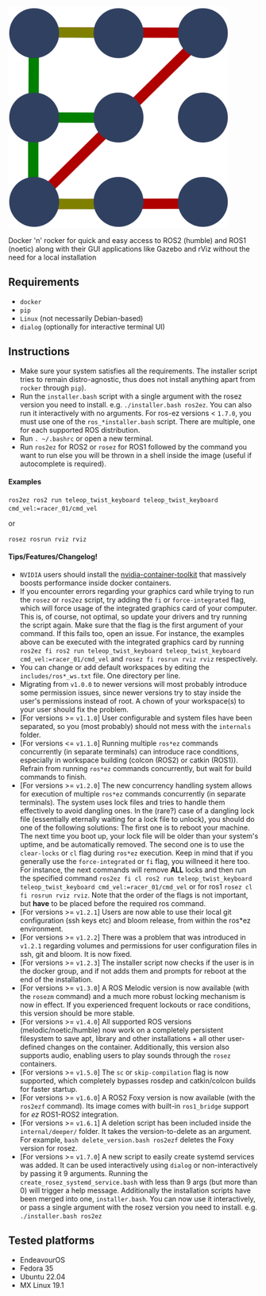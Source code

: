<img src=media/rosez.png width="444px"/>

Docker 'n' rocker for quick and easy access to ROS2 (humble) and ROS1 (noetic) along with their GUI applications like Gazebo and rViz without the need for a local installation

## Requirements

* `docker`
* `pip`
* `Linux` (not necessarily Debian-based)
* `dialog` (optionally for interactive terminal UI)

## Instructions
* Make sure your system satisfies all the requirements. The installer script tries to remain distro-agnostic, thus does not install anything apart from `rocker` through `pip`).
* Run the `installer.bash` script with a single argument with the rosez version you need to install. e.g. `./installer.bash ros2ez`. You can also run it interactively with no arguments. For ros-ez versions < `1.7.0`, you must use one of the `ros_*installer.bash` script. There are multiple, one for each supported ROS distribution.
* Run `. ~/.bashrc` or open a new terminal.
* Run `ros2ez` for ROS2 or `rosez` for ROS1 followed by the command you want to run else you will be thrown in a shell inside the image (useful if autocomplete is required).

#### Examples

`ros2ez ros2 run teleop_twist_keyboard teleop_twist_keyboard cmd_vel:=racer_01/cmd_vel`

or

`rosez rosrun rviz rviz`

#### Tips/Features/Changelog!
* `NVIDIA` users should install the [nvidia-container-toolkit](https://docs.nvidia.com/datacenter/cloud-native/container-toolkit/install-guide.html#docker) that massively boosts performance inside docker containers.
* If you encounter errors regarding your graphics card while trying to run the `rosez` or `ros2ez` script, try adding the `fi` or `force-integrated` flag, which will force usage of the integrated graphics card of your computer. This is, of course, not optimal, so update your drivers and try running the script again. Make sure that the flag is the first argument of your command. If this fails too, open an issue. For instance, the examples above can be executed with the integrated graphics card by running `ros2ez fi ros2 run teleop_twist_keyboard teleop_twist_keyboard cmd_vel:=racer_01/cmd_vel` and `rosez fi rosrun rviz rviz` respectively.
* You can change or add default workspaces by editing the `includes/ros*_ws.txt` file. One directory per line.
* Migrating from `v1.0.0` to newer versions will most probably introduce some permission issues, since newer versions try to stay inside the user's permissions instead of root. A chown of your workspace(s) to your user should fix the problem.
* [For versions >= `v1.1.0`] User configurable and system files have been separated, so you (most probably) should not mess with the `internals` folder.
* [For versions <= `v1.1.0`] Running multiple `ros*ez` commands concurrently (in separate terminals) can introduce race conditions, especially in workspace building (colcon (ROS2) or catkin (ROS1)). Refrain from running `ros*ez` commands concurrently, but wait for build commands to finish.
* [For versions >= `v1.2.0`] The new concurrency handling system allows for execution of multiple `ros*ez` commands concurrently (in separate terminals). The system uses lock files and tries to handle them effectively to avoid dangling ones. In the (rare?) case of a dangling lock file (essentially eternally waiting for a lock file to unlock), you should do one of the following solutions: The first one is to reboot your machine. The next time you boot up, your lock file will be older than your system's uptime, and be automatically removed. The second one is to use the `clear-locks` or `cl` flag during `ros*ez` execution. Keep in mind that if you generally use the `force-integrated` or `fi` flag, you willneed it here too. For instance, the next commands will remove **ALL** locks and then run the specified command `ros2ez fi cl ros2 run teleop_twist_keyboard teleop_twist_keyboard cmd_vel:=racer_01/cmd_vel` or for ros1 `rosez cl fi rosrun rviz rviz`. Note that the order of the flags is not important, but **have** to be placed before the required ros command.
* [For versions >= `v1.2.1`] Users are now able to use their local git configuration (ssh keys etc) and bloom release, from within the ros\*ez environment.
* [For versions >= `v1.2.2`] There was a problem that was introduced in `v1.2.1` regarding volumes and permissions for user configuration files in ssh, git and bloom. It is now fixed.
* [For versions >= `v1.2.3`] The installer script now checks if the user is in the docker group, and if not adds them and prompts for reboot at the end of the installation.
* [For versions >= `v1.3.0`] A ROS Melodic version is now available (with the `rosezm` command) and a much more robust locking mechanism is now in effect. If you experienced frequent lockouts or race conditions, this version should be more stable.
* [For versions >= `v1.4.0`] All supported ROS versions (melodic/noetic/humble) now work on a completely persistent filesystem to save apt, library and other installations + all other user-defined changes on the container. Additionally, this version also supports audio, enabling users to play sounds through the `rosez` containers.
* [For versions >= `v1.5.0`] The `sc` or `skip-compilation` flag is now supported, which completely bypasses rosdep and catkin/colcon builds for faster startup.
* [For versions >= `v1.6.0`] A ROS2 Foxy version is now available (with the `ros2ezf` command). Its image comes with built-in `ros1_bridge` support for *ez* ROS1-ROS2 integration.
* [For versions >= `v1.6.1`] A deletion script has been included inside the `internal/deeper/` folder. It takes the version-to-delete as an argument. For example, `bash delete_version.bash ros2ezf` deletes the Foxy version for rosez.
* [For versions >= `v1.7.0`] A new script to easily create systemd services was added. It can be used interactively using `dialog` or non-interactively by passing it 9 arguments. Running the `create_rosez_systemd_service.bash` with less than 9 args (but more than 0) will trigger a help message. Additionally the installation scripts have been merged into one, `installer.bash`. You can now use it interactively, or pass a single argument with the rosez version you need to install. e.g. `./installer.bash ros2ez`
## Tested platforms
* EndeavourOS
* Fedora 35
* Ubuntu 22.04
* MX Linux 19.1
